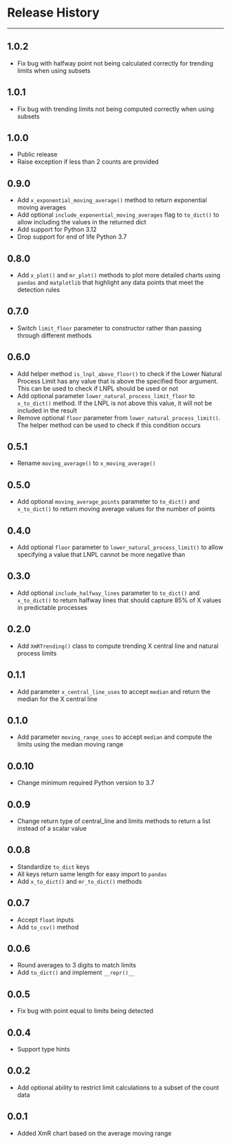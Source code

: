 # Release History

---

## 1.0.2

- Fix bug with halfway point not being calculated correctly for trending limits when using subsets

## 1.0.1

- Fix bug with trending limits not being computed correctly when using subsets

## 1.0.0

- Public release
- Raise exception if less than 2 counts are provided

## 0.9.0

- Add `x_exponential_moving_average()` method to return exponential moving averages
- Add optional `include_exponential_moving_averages` flag to `to_dict()` to allow including the values in the returned dict
- Add support for Python 3.12
- Drop support for end of life Python 3.7

## 0.8.0

- Add `x_plot()` and `mr_plot()` methods to plot more detailed charts using `pandas` and `matplotlib` that highlight any data points that meet the detection rules

## 0.7.0

- Switch `limit_floor` parameter to constructor rather than passing through different methods

## 0.6.0

- Add helper method `is_lnpl_above_floor()` to check if the Lower Natural Process Limit has any value that is above the specified floor argument.  This can be used to check if LNPL should be used or not
- Add optional parameter `lower_natural_process_limit_floor` to `x_to_dict()` method.  If the LNPL is not above this value, it will not be included in the result
- Remove optional `floor` parameter from `lower_natural_process_limit()`.  The helper method can be used to check if this condition occurs

## 0.5.1

- Rename `moving_average()` to `x_moving_average()`

## 0.5.0

- Add optional `moving_average_points` parameter to `to_dict()` and `x_to_dict()` to return moving average values for the number of points

## 0.4.0

- Add optional `floor` parameter to `lower_natural_process_limit()` to allow specifying a value that LNPL cannot be more negative than

## 0.3.0

- Add optional `include_halfway_lines` parameter to `to_dict()` and `x_to_dict()` to return halfway lines that should capture 85% of X values in predictable processes  

## 0.2.0

- Add `XmRTrending()` class to compute trending X central line and natural process limits

## 0.1.1

- Add parameter `x_central_line_uses` to accept `median` and return the median for the X central line

## 0.1.0

- Add parameter `moving_range_uses` to accept `median` and compute the limits using the median moving range

## 0.0.10

- Change minimum required Python version to 3.7

## 0.0.9

- Change return type of central_line and limits methods to return a list instead of a scalar value

## 0.0.8

- Standardize `to_dict` keys
- All keys return same length for easy import to `pandas`
- Add `x_to_dict()` and `mr_to_dict()` methods

## 0.0.7

- Accept `float` inputs
- Add `to_csv()` method

## 0.0.6

- Round averages to 3 digits to match limits
- Add `to_dict()` and implement `__repr()__`

## 0.0.5

- Fix bug with point equal to limits being detected

## 0.0.4

- Support type hints

## 0.0.2

- Add optional ability to restrict limit calculations to a subset of the count data

## 0.0.1

- Added XmR chart based on the average moving range
